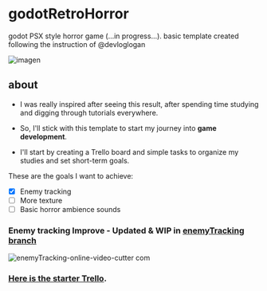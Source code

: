 # godotRetroHorror
godot PSX style horror game (...in progress...). basic template created following the instruction of @devloglogan

![imagen](https://user-images.githubusercontent.com/90875843/227679235-8226527e-99e0-4f2e-a7bf-709d53554563.png)

## about

- I was really inspired after seeing this result, after spending time studying and digging through tutorials everywhere.

- So, I'll stick with this template to start my journey into **game development**.

- I'll start by creating a Trello board and simple tasks to organize my studies and set short-term goals.

These are the goals I want to achieve:

- [x] Enemy tracking
- [ ] More texture
- [ ] Basic horror ambience sounds

### Enemy tracking Improve - Updated & WIP in [enemyTracking branch](https://github.com/gurkenpoo/godotRetroHorror/tree/enemyTracking)



![enemyTracking-_online-video-cutter com_](https://github.com/gurkenpoo/godotRetroHorror/assets/90875843/f2861b36-e62a-47fa-89d1-c898926696f6)




### [Here is the starter Trello](https://trello.com/b/J7HZNwSN/proyectpxt).
